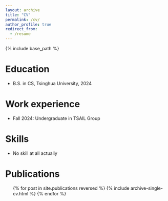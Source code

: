 ```yaml
---
layout: archive
title: "CV"
permalink: /cv/
author_profile: true
redirect_from:
  - /resume
---
```


{% include base_path %}

Education
======
* B.S. in CS, Tsinghua University, 2024

Work experience
======
* Fall 2024: Undergraduate in TSAIL Group
  
Skills
======
* No skill at all actually

Publications
======
  <ul>{% for post in site.publications reversed %}
    {% include archive-single-cv.html %}
  {% endfor %}</ul>
